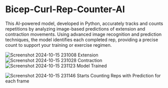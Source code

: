 # Bicep-Curl-Rep-Counter-AI
This AI-powered model, developed in Python, accurately tracks and counts repetitions by analyzing image-based predictions of extension and contraction movements. Using advanced image recognition and prediction techniques, the model identifies each completed rep, providing a precise count to support your training or exercise regimen.

![Screenshot 2024-10-15 231008](https://github.com/user-attachments/assets/96fb21d8-3f42-4510-a4d2-0f8975d7099e)
Extension
![Screenshot 2024-10-15 231028](https://github.com/user-attachments/assets/62b671b0-5438-4014-abd1-38c821ffe61d)
Contraction
![Screenshot 2024-10-15 231123](https://github.com/user-attachments/assets/fcf359a9-15cd-4619-9527-33ed7bfce9c6)
Model Trained

![Screenshot 2024-10-15 231146](https://github.com/user-attachments/assets/429fed59-533f-4127-b91b-7cd23edc4daf)
Starts Counting Reps with Prediction for each frame






